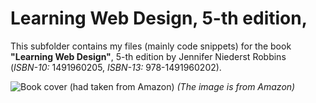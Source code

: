# Learning Web Design, 5-th edition,
This subfolder contains my files (mainly code snippets) for the book **"Learning Web Design"**, 5-th edition by Jennifer Niederst Robbins  
(_ISBN-10:_ 1491960205, _ISBN-13:_ 978-1491960202).

![Book cover (had taken from Amazon)](https://m.media-amazon.com/images/S/aplus-media/vc/fba8a721-1eec-4ccc-8131-cbcce2b368b4._SL300__.jpg)
_(The image is from Amazon)_
